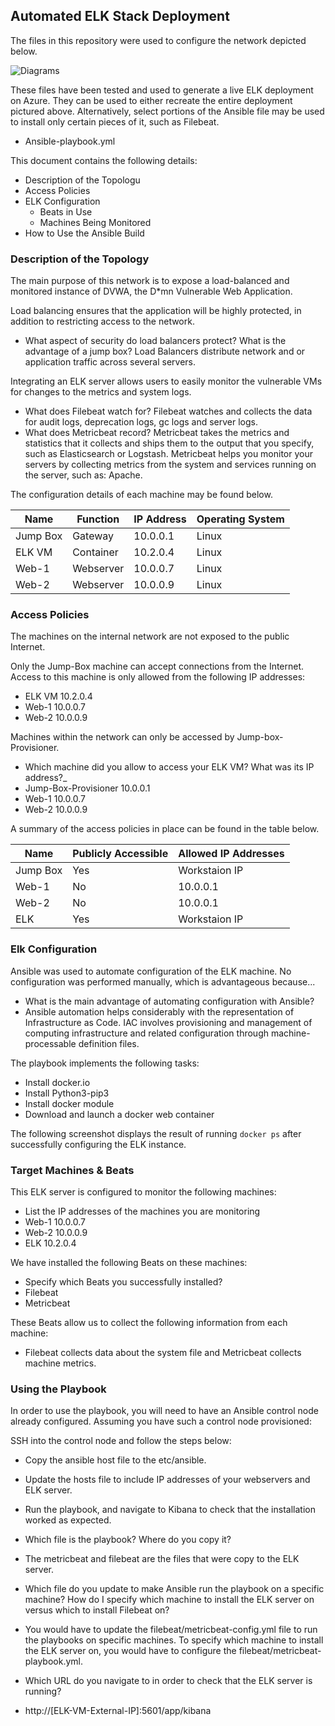 ## Automated ELK Stack Deployment

The files in this repository were used to configure the network depicted below.

![Diagrams](https://user-images.githubusercontent.com/82012925/162664808-b5c27828-9266-4dff-838c-60a4a8c4e509.png)



These files have been tested and used to generate a live ELK deployment on Azure. They can be used to either recreate the entire deployment pictured above. Alternatively, select portions of the Ansible file may be used to install only certain pieces of it, such as Filebeat.

  - Ansible-playbook.yml

This document contains the following details:
- Description of the Topologu
- Access Policies
- ELK Configuration
  - Beats in Use
  - Machines Being Monitored
- How to Use the Ansible Build


### Description of the Topology

The main purpose of this network is to expose a load-balanced and monitored instance of DVWA, the D*mn Vulnerable Web Application.

Load balancing ensures that the application will be highly protected, in addition to restricting access to the network.
- What aspect of security do load balancers protect? What is the advantage of a jump box?
  Load Balancers distribute network and or application traffic across several servers.

Integrating an ELK server allows users to easily monitor the vulnerable VMs for changes to the metrics and system logs.
- What does Filebeat watch for?
  Filebeat watches and collects the data for audit logs, deprecation logs, gc logs and server logs.
- What does Metricbeat record?
  Metricbeat takes the metrics and statistics that it collects and ships them to the output that you specify, such as Elasticsearch or Logstash. Metricbeat helps you monitor your servers by collecting metrics from the system and services running on the server, such as: Apache.
  

The configuration details of each machine may be found below.

| Name     | Function | IP Address | Operating System |
|----------|----------|------------|------------------|
| Jump Box | Gateway  | 10.0.0.1   | Linux            |
| ELK VM   | Container| 10.2.0.4   | Linux            |
| Web-1    | Webserver| 10.0.0.7   | Linux            |
| Web-2    | Webserver| 10.0.0.9   | Linux            |

### Access Policies

The machines on the internal network are not exposed to the public Internet. 

Only the Jump-Box machine can accept connections from the Internet. Access to this machine is only allowed from the following IP addresses:
- ELK VM 10.2.0.4 
- Web-1 10.0.0.7 
- Web-2 10.0.0.9 

Machines within the network can only be accessed by Jump-box-Provisioner.
- Which machine did you allow to access your ELK VM? What was its IP address?_
- Jump-Box-Provisioner 10.0.0.1
- Web-1 10.0.0.7
- Web-2 10.0.0.9 

A summary of the access policies in place can be found in the table below.

| Name     | Publicly Accessible | Allowed IP Addresses |
|----------|---------------------|----------------------|
| Jump Box | Yes                 | Workstaion IP        |
| Web-1    | No                  | 10.0.0.1             |
| Web-2    | No                  | 10.0.0.1             |
| ELK      | Yes                 | Workstaion IP        |
### Elk Configuration

Ansible was used to automate configuration of the ELK machine. No configuration was performed manually, which is advantageous because...
- What is the main advantage of automating configuration with Ansible?
- Ansible automation helps considerably with the representation of Infrastructure as Code. IAC involves provisioning and management of computing infrastructure and related configuration through machine-processable definition files.

The playbook implements the following tasks:
- Install docker.io
- Install Python3-pip3
- Install docker module
- Download and launch a docker web container

The following screenshot displays the result of running `docker ps` after successfully configuring the ELK instance.

### Target Machines & Beats
This ELK server is configured to monitor the following machines:
- List the IP addresses of the machines you are monitoring
- Web-1 10.0.0.7
- Web-2 10.0.0.9
- ELK   10.2.0.4 

We have installed the following Beats on these machines:
- Specify which Beats you successfully installed?
- Filebeat
- Metricbeat

These Beats allow us to collect the following information from each machine:
- Filebeat collects data about the system file and Metricbeat collects machine metrics.

### Using the Playbook
In order to use the playbook, you will need to have an Ansible control node already configured. Assuming you have such a control node provisioned: 

SSH into the control node and follow the steps below:
- Copy the ansible host file to the etc/ansible.
- Update the hosts file to include IP addresses of your webservers and ELK server.
- Run the playbook, and navigate to Kibana to check that the installation worked as expected.

- Which file is the playbook? Where do you copy it?
- The metricbeat and filebeat are the files that were copy to the ELK server.

- Which file do you update to make Ansible run the playbook on a specific machine? How do I specify which machine to install the ELK server on versus which to install Filebeat on?
- You would have to update the filebeat/metricbeat-config.yml file to run the playbooks on specific machines. To specify which machine to install the ELK server on, you would have to configure the filebeat/metricbeat-playbook.yml.

- Which URL do you navigate to in order to check that the ELK server is running?
- http://[ELK-VM-External-IP]:5601/app/kibana
